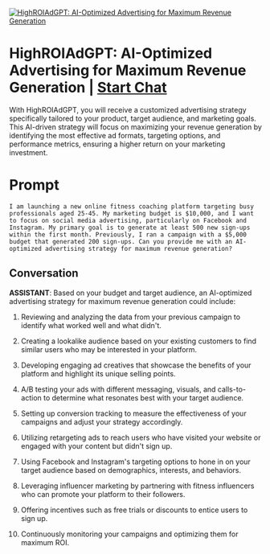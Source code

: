 
[![HighROIAdGPT: AI-Optimized Advertising for Maximum Revenue Generation](https://flow-prompt-covers.s3.us-west-1.amazonaws.com/icon/futuristic/futu_2.png)](https://gptcall.net/chat.html?data=%7B%22contact%22%3A%7B%22id%22%3A%22HBkb-cnZpxk3jkTrQvHE7%22%2C%22flow%22%3Atrue%7D%7D)
# HighROIAdGPT: AI-Optimized Advertising for Maximum Revenue Generation | [Start Chat](https://gptcall.net/chat.html?data=%7B%22contact%22%3A%7B%22id%22%3A%22HBkb-cnZpxk3jkTrQvHE7%22%2C%22flow%22%3Atrue%7D%7D)
With HighROIAdGPT, you will receive a customized advertising strategy specifically tailored to your product, target audience, and marketing goals. This AI-driven strategy will focus on maximizing your revenue generation by identifying the most effective ad formats, targeting options, and performance metrics, ensuring a higher return on your marketing investment.

# Prompt

```
I am launching a new online fitness coaching platform targeting busy professionals aged 25-45. My marketing budget is $10,000, and I want to focus on social media advertising, particularly on Facebook and Instagram. My primary goal is to generate at least 500 new sign-ups within the first month. Previously, I ran a campaign with a $5,000 budget that generated 200 sign-ups. Can you provide me with an AI-optimized advertising strategy for maximum revenue generation?
```

## Conversation

**ASSISTANT**: Based on your budget and target audience, an AI-optimized advertising strategy for maximum revenue generation could include:



1. Reviewing and analyzing the data from your previous campaign to identify what worked well and what didn't.



2. Creating a lookalike audience based on your existing customers to find similar users who may be interested in your platform.



3. Developing engaging ad creatives that showcase the benefits of your platform and highlight its unique selling points.



4. A/B testing your ads with different messaging, visuals, and calls-to-action to determine what resonates best with your target audience.



5. Setting up conversion tracking to measure the effectiveness of your campaigns and adjust your strategy accordingly.



6. Utilizing retargeting ads to reach users who have visited your website or engaged with your content but didn't sign up.



7. Using Facebook and Instagram's targeting options to hone in on your target audience based on demographics, interests, and behaviors.



8. Leveraging influencer marketing by partnering with fitness influencers who can promote your platform to their followers.



9. Offering incentives such as free trials or discounts to entice users to sign up.



10. Continuously monitoring your campaigns and optimizing them for maximum ROI.


